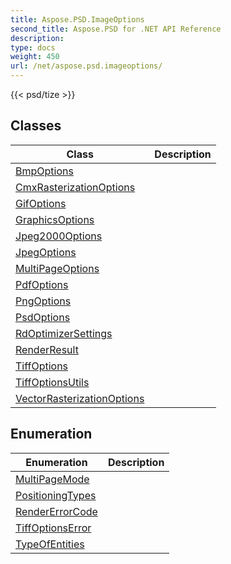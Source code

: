 ```yaml
---
title: Aspose.PSD.ImageOptions
second_title: Aspose.PSD for .NET API Reference
description: 
type: docs
weight: 450
url: /net/aspose.psd.imageoptions/
---
```

{{< psd/tize >}}


## Classes

| Class | Description |
| --- | --- |
| [BmpOptions](./bmpoptions/) |  |
| [CmxRasterizationOptions](./cmxrasterizationoptions/) |  |
| [GifOptions](./gifoptions/) |  |
| [GraphicsOptions](./graphicsoptions/) |  |
| [Jpeg2000Options](./jpeg2000options/) |  |
| [JpegOptions](./jpegoptions/) |  |
| [MultiPageOptions](./multipageoptions/) |  |
| [PdfOptions](./pdfoptions/) |  |
| [PngOptions](./pngoptions/) |  |
| [PsdOptions](./psdoptions/) |  |
| [RdOptimizerSettings](./rdoptimizersettings/) |  |
| [RenderResult](./renderresult/) |  |
| [TiffOptions](./tiffoptions/) |  |
| [TiffOptionsUtils](./tiffoptionsutils/) |  |
| [VectorRasterizationOptions](./vectorrasterizationoptions/) |  |
## Enumeration

| Enumeration | Description |
| --- | --- |
| [MultiPageMode](./multipagemode/) |  |
| [PositioningTypes](./positioningtypes/) |  |
| [RenderErrorCode](./rendererrorcode/) |  |
| [TiffOptionsError](./tiffoptionserror/) |  |
| [TypeOfEntities](./typeofentities/) |  |



